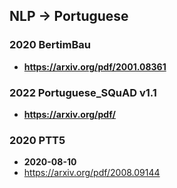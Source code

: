 ## NLP -> Portuguese


### 2020 BertimBau
- **https://arxiv.org/pdf/2001.08361**
### 2022 Portuguese_SQuAD v1.1
- **https://arxiv.org/pdf/**
### 2020 PTT5
- **2020-08-10**
- https://arxiv.org/pdf/2008.09144